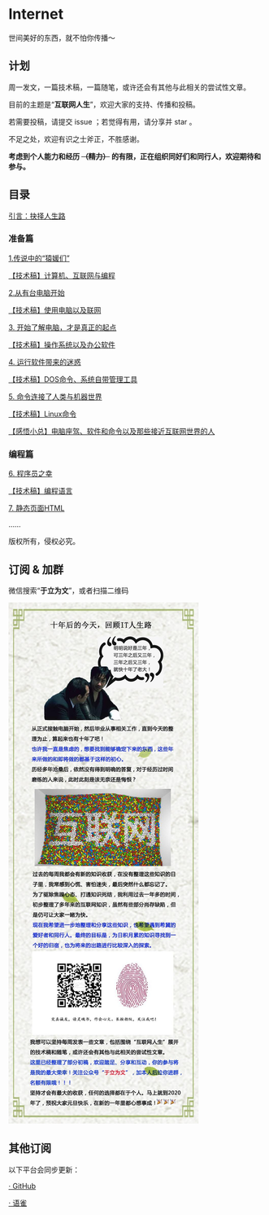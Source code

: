 # Internet

世间美好的东西，就不怕你传播～

## 计划

周一发文，一篇技术稿，一篇随笔，或许还会有其他与此相关的尝试性文章。

目前的主题是“**互联网人生**”，欢迎大家的支持、传播和投稿。

若需要投稿，请提交 issue ；若觉得有用，请分享并 star 。

不足之处，欢迎有识之士斧正，不胜感谢。

**考虑到个人能力和经历
~~（精力）~~
的有限，正在组织同好们和同行人，欢迎期待和参与。**


## 目录

[引言：抉择人生路](./docs/0.md)

### 准备篇

[1.传说中的“猿媛们”](./docs/1-0.md)

[【技术稿】计算机、互联网与编程](./docs/1-1.md)

[2.从有台电脑开始](./docs/2-0.md)

[【技术稿】使用电脑以及联网](./docs/2-1.md)

[3. 开始了解电脑，才是真正的起点](./docs/3-0.md)

[【技术稿】操作系统以及办公软件](./docs/3-1.md)

[4. 运行软件带来的迷惑](./docs/4-0.md)

[【技术稿】DOS命令、系统自带管理工具](./docs/4-1.md)

[5. 命令连接了人类与机器世界](./docs/5-0.md)

[【技术稿】Linux命令](./docs/5-1.md)

[【感悟小总】电脑座驾、软件和命令以及那些接近互联网世界的人](./docs/z11.md)

### 编程篇

[6. 程序员之幸](./docs/6-0.md)

[【技术稿】编程语言](./docs/6-1.md)

[7. 静态页面HTML](./docs/7.md)

……

版权所有，侵权必究。


## 订阅 & 加群

微信搜索“**于立为文**”，或者扫描二维码

![](./docs/ad01.jpeg)


## 其他订阅

以下平台会同步更新：

[· GitHub](https://github.com/shxingzhe/Internet)

[· 语雀](https://www.yuque.com/yuli/internet)


